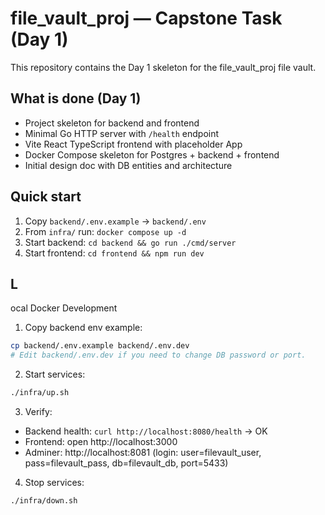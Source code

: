 # file_vault_proj — Capstone Task (Day 1)

This repository contains the Day 1 skeleton for the file_vault_proj file vault.

## What is done (Day 1)
- Project skeleton for backend and frontend
- Minimal Go HTTP server with `/health` endpoint
- Vite React TypeScript frontend with placeholder App
- Docker Compose skeleton for Postgres + backend + frontend
- Initial design doc with DB entities and architecture

## Quick start
1. Copy `backend/.env.example` -> `backend/.env`
2. From `infra/` run: `docker compose up -d`
3. Start backend: `cd backend && go run ./cmd/server`
4. Start frontend: `cd frontend && npm run dev`
## L
ocal Docker Development

1. Copy backend env example:
```bash
cp backend/.env.example backend/.env.dev
# Edit backend/.env.dev if you need to change DB password or port.
```

2. Start services:
```bash
./infra/up.sh
```

3. Verify:
- Backend health: `curl http://localhost:8080/health` -> OK
- Frontend: open http://localhost:3000
- Adminer: http://localhost:8081 (login: user=filevault_user, pass=filevault_pass, db=filevault_db, port=5433)

4. Stop services:
```bash
./infra/down.sh
```